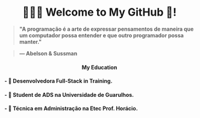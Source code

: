 <h1 align="center">👩🏻‍💻 Welcome to My GitHub 🤍!</h1>

<p align="center">
  
> **"A programação é a arte de expressar pensamentos de maneira que um computador possa entender e que outro programador possa manter." <br>**
 
> **— Abelson & Sussman**

</p>

<h4 align="center">My Education</h4>

#### - 📌 Desenvolvedora Full-Stack in Training.
#### - 📌 Student de ADS na Universidade de Guarulhos.
#### - 📌 Técnica em Administração na Etec Prof. Horácio.